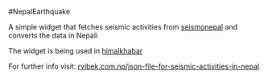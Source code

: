 #NepalEarthquake

A simple widget that fetches seismic activities from [seismonepal](http://www.seismonepal.gov.np) and converts the data in Nepali

The widget is being used in [himalkhabar](http://www.himalkhabar.com)

For further info visit: [rvibek.com.np/json-file-for-seismic-activities-in-nepal](http://rvibek.com.np/json-file-for-seismic-activities-in-nepal/) 